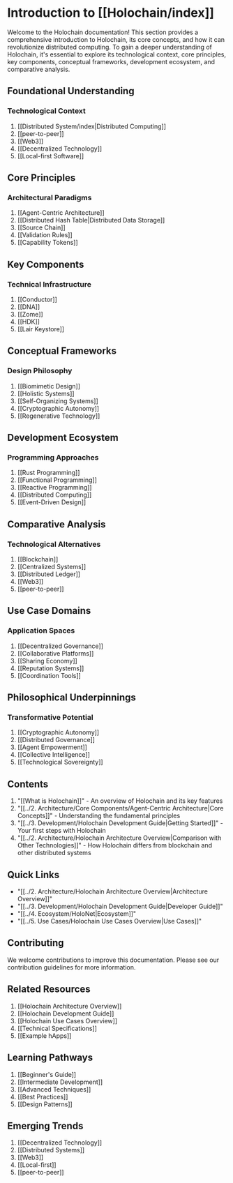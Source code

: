 # Introduction to [[Holochain/index]]

Welcome to the Holochain documentation! This section provides a comprehensive introduction to Holochain, its core concepts, and how it can revolutionize distributed computing. To gain a deeper understanding of Holochain, it's essential to explore its technological context, core principles, key components, conceptual frameworks, development ecosystem, and comparative analysis.

## Foundational Understanding

### Technological Context

1. [[Distributed System/index|Distributed Computing]]
2. [[peer-to-peer]]
3. [[Web3]]
4. [[Decentralized Technology]]
5. [[Local-first Software]]

## Core Principles

### Architectural Paradigms

1. [[Agent-Centric Architecture]]
2. [[Distributed Hash Table|Distributed Data Storage]]
3. [[Source Chain]]
4. [[Validation Rules]]
5. [[Capability Tokens]]

## Key Components

### Technical Infrastructure

1. [[Conductor]]
2. [[DNA]]
3. [[Zome]]
4. [[HDK]]
5. [[Lair Keystore]]

## Conceptual Frameworks

### Design Philosophy

1. [[Biomimetic Design]]
2. [[Holistic Systems]]
3. [[Self-Organizing Systems]]
4. [[Cryptographic Autonomy]]
5. [[Regenerative Technology]]

## Development Ecosystem

### Programming Approaches

1. [[Rust Programming]]
2. [[Functional Programming]]
3. [[Reactive Programming]]
4. [[Distributed Computing]]
5. [[Event-Driven Design]]

## Comparative Analysis

### Technological Alternatives

1. [[Blockchain]]
2. [[Centralized Systems]]
3. [[Distributed Ledger]]
4. [[Web3]]
5. [[peer-to-peer]]

## Use Case Domains

### Application Spaces

1. [[Decentralized Governance]]
2. [[Collaborative Platforms]]
3. [[Sharing Economy]]
4. [[Reputation Systems]]
5. [[Coordination Tools]]

## Philosophical Underpinnings

### Transformative Potential

1. [[Cryptographic Autonomy]]
2. [[Distributed Governance]]
3. [[Agent Empowerment]]
4. [[Collective Intelligence]]
5. [[Technological Sovereignty]]

## Contents

1. "[[What is Holochain]]" - An overview of Holochain and its key features
2. "[[../2. Architecture/Core Components/Agent-Centric Architecture|Core Concepts]]" - Understanding the fundamental principles
3. "[[../3. Development/Holochain Development Guide|Getting Started]]" - Your first steps with Holochain
4. "[[../2. Architecture/Holochain Architecture Overview|Comparison with Other Technologies]]" - How Holochain differs from blockchain and other distributed systems

## Quick Links

- "[[../2. Architecture/Holochain Architecture Overview|Architecture Overview]]"
- "[[../3. Development/Holochain Development Guide|Developer Guide]]"
- "[[../4. Ecosystem/HoloNet|Ecosystem]]"
- "[[../5. Use Cases/Holochain Use Cases Overview|Use Cases]]"

## Contributing

We welcome contributions to improve this documentation. Please see our contribution guidelines for more information.

## Related Resources

1. [[Holochain Architecture Overview]]
2. [[Holochain Development Guide]]
3. [[Holochain Use Cases Overview]]
4. [[Technical Specifications]]
5. [[Example hApps]]

## Learning Pathways

1. [[Beginner's Guide]]
2. [[Intermediate Development]]
3. [[Advanced Techniques]]
4. [[Best Practices]]
5. [[Design Patterns]]

## Emerging Trends

1. [[Decentralized Technology]]
2. [[Distributed Systems]]
3. [[Web3]]
4. [[Local-first]]
5. [[peer-to-peer]]
